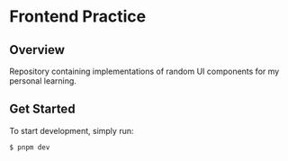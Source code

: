 # Frontend Practice

## Overview

Repository containing implementations of random UI components for my personal learning.

## Get Started

To start development, simply run:

```sh
$ pnpm dev
```
